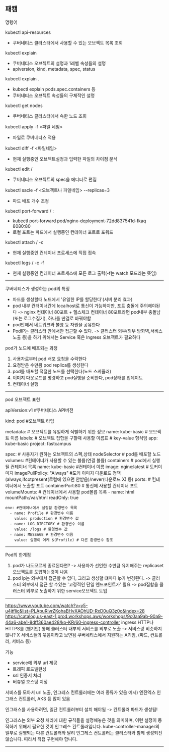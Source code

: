 패캠
-----------

명령어

kubectl api-resources
- 쿠버네티스 클러스터에서 사용할 수 있는 오브젝트 목록 조회

kubectl explain <type>
- 쿠버네티스 오브젝트의 설명과 1레벨 속성들의 설명
- apiversion, kind, metadata, spec, status

kubectl explain <type>.<fieldName>
- kubectl explain pods.spec.containers 등
- 쿠버네티스 오브젝트 속성들의 구체적인 설명

kubectl get nodes
- 쿠버네티스 클러스터에서 속한 노드 조회

kubectl apply -f <파일 네임>
- 파일로 쿠버네티스 적용

kubectl diff -f <파일네임>
- 현재 실행중인 오브젝트설정과 입력한 파일의 차이점 분석

kubectl edit <type>/<name>
- 쿠버네티스 오브젝트의 spec을 에디터로 편집

kubectl sacle -f <오브젝트나 파일네임> --replicas=3
- 파드 배포 개수 조정

kubectl port-forward <type>/<name> <local-port>:<container-port>
- kubectl port-forward pod/nginx-deployment-72dd837541d-fkaq 8080:80
- 로컬 포트는 파드에서 실행중인 컨테이너 포트로 포워드

kubectl attach <type>/<name> -c <container-name>
- 현재 실행중인 컨테이너 프로세스에 직접 접속

kubectl logs <type>/<name> -c <container-name> -f
- 현재 실행중인 컨테이너 프로세스에 모든 로그 출력(-f는 watch 모드라는 뜻임)


---------------------------------------
쿠버네티스가 생성하는 pod의 특징
- 파드를 생성할때 노드에서 '유일한 IP를 할당한다'(서버 분리 효과)
- pod 내부 컨터이너간에 localhost로 통신이 가능하지만, 포트 충돌에 주의해야된다
-> nginx 컨테이너 80포트 + 헬스체크 컨테이너 80포트라면 pod내부 충돌남 (또는 로그수집기), 하나를 딴걸로 바꿔야함
- pod안에서 네트워크와 볼륨 등 자원을 공유한다
- PodIP는 클러스터 안에서만 접근할 수 있다.
-> 클러스터 외부(외부 방화벽,서비스 노출 등)을 하기 위해서는 Service 혹은 Ingress 오브젝트가 필요하다

pod가 노드에 배포되는 과정
1. 사용자로부터 pod 배포 요청을 수락한다
2. 요청받은 수만큼 pod replica를 생성한다
3. pod를 배포할 적절한 노드를 선택한다(노드 스케쥴러)
4. 이미지 다운로드를 명령하고 pod실행을 준비한다, pod상태를 업데이트
5. 컨테이너 실행

---------------------------------------
pod 오브젝트 표현

apiVersion:v1 #쿠버네티스 API버전

kind: pod #오브젝트 타입

metadata: # 오브젝트를 유일하게 식별하기 위한 정보
  name: kube-basic # 오브젝트 이름
  labels: # 오브젝트 집합을 구할때 사용할 이름표
          # key-value 형식임
    app: kube-basic
    project: fastcampus

spec:  # 사용자가 원하는 오브젝트의 스펙,상태
  nodeSelector # pod를 배포할 노드
  volumes: #컨테이너가 사용할 수 있는 볼륨(연결 볼륨)
  containers # pod에서 실행될 컨테이너 목록
    name: kube-basic #컨테이너 이름
    image: nginx:latest # 도커이미지
    imagePullPolicy: "Always" #도커 이미지 다운로드 정책 (always,ifcotpresent(로컬에 있으면 안받음)/never(다운로드 X) 등)
    ports: # 컨테이너에서 노출할 포트
      containerPort:80 # 통신에 사용할 컨테이너 포트
    volumeMounts: # 컨테이너에서 사용할 pod볼륨 목록
      - name: html
        mountPath:/var/html
        readOnly: true

    env: #컨테이너에서 설정할 환경변수 목록
      - name: Profile # 환경변수 이름
        value: production # 환경변수 값
      - name: LOG_DIRCTORY # 환경변수 이름
        value: /logs # 환경변수 값
      - name: MESSAGE # 환경변수 이름
        value: 실행이 어케 $(Profile) # 다른 환경변수 참조


-------------------------------------
Pod의 한계점
1. pod가 나도모르게 종료된다면?
-> 사용자가 선언한 수만큼 유지해주는 replicaset 오브젝트를 도입하는것이 나음 
2. pod ip는 외부에서 접근할 수 없다, 그리고 생성할 떄마다 ip가 변경된다.
-> 클러스터 외부에서 접근 할 수있는 '고정적인 단일 엔드포인트가' 필요
-> pod집합을 클러스터 외부로 노출하기 위한 service오브젝트 도입


--------------------------------------------
https://www.youtube.com/watch?v=y5-u4jtflic&list=PLApuRlvrZKohaBHvXAOhUD-RxD0uQ3z0c&index=28
https://catalog.us-east-1.prod.workshops.aws/workshops/9c0aa9ab-90a9-44a6-abe1-8dff360ae428/ko-KR/60-ingress-controller
ingress
HTTP나 HTTPS를 (웹기반) 통해 클러스터 내부의 서비스를 외부로 노출
-> 서비스랑 비슷하지 않나? X 서비스들의 묶음이라고 보면됨
쿠버네티스에서 지원하는 API임, (파드, 컨트롤러, 서비스 등)

기능
- service에 외부 url 제공
- 트래픽 로드밸런싱
- ssl 인증서 처리
- 버츄얼 호스팅 지정

서비스를 모아서 url 노출, 인그레스 컨트롤러에는 여러 종류가 있음
예시) 엔진엑스 인그래스 컨트롤러, AKS 등 많이 있음

인그래스를 사용하려면, 일단 컨트롤러부터 설치 해야됨 -> 컨트롤러 파드가 생성됨!

인그레스는 외부 요청 처리에 대한 규칙들을 설정해놓은 것을 의미하며, 이런 설정이 동작하기 위해서 필요한 것이 인그레스 컨트롤러입니다. kube-controller-manager의 일부로 실행되는 다른 컨트롤러와 달리 인그레스 컨트롤러는 클러스터와 함께 생성되진 않습니다. 따라서 직접 구현해야 합니다.


-----------------------------